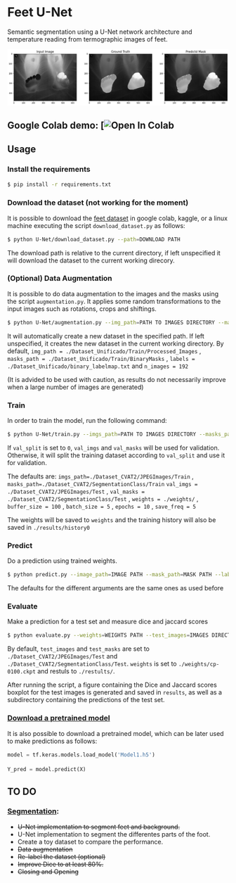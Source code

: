 # Feet U-Net

Semantic segmentation using a U-Net network architecture and temperature reading from termographic images of feet.

![Example](./U-Net/results/example.png)

## Google Colab demo: [![Open In Colab](https://colab.research.google.com/drive/1QGY1psKXsUyWZUVVVOPMfwFSE6_Q3EZA?usp=sharing)

## Usage

### Install the requirements

```bash
$ pip install -r requirements.txt
```
### Download the dataset (not working for the moment)

It is possible to download the [feet dataset](https://drive.google.com/drive/folders/1n7DYb1qUUBPdBHXFmVjraCkfEQj3Cael?usp=sharing) in google colab, kaggle, or a linux machine executing the script `download_dataset.py` as follows:

```bash
$ python U-Net/download_dataset.py --path=DOWNLOAD PATH
```
The download path is relative to the current directory, if left unspecified it will download the dataset to the current working direcory.

### (Optional) Data Augmentation

It is possible to do data augmentation to the images and the masks using the script `augmentation.py`. It applies some random transformations to the input images such as rotations, crops and shiftings.

```bash
$ python U-Net/augmentation.py --img_path=PATH TO IMAGES DIRECTORY --masks_path=PATH TO MASKS DIRECTORY --augmented_path=PATH TO SAVE THE NEW DATASET --labels=PATH OF THE LABELMAP n_images=NUMBER OF IMAGES TO GENERATE 
```

It will automatically create a new dataset in the specified path. If left unspecified, it creates the new dataset in the current working directory. By default, `img_path = ./Dataset_Unificado/Train/Processed_Images` , `masks_path = ./Dataset_Unificado/Train/BinaryMasks` , `labels = ./Dataset_Unificado/binary_labelmap.txt` and `n_images = 192`  

(It is advided to be used with caution, as results do not necessarily improve when a large number of images are generated)

### Train 

In order to train the model, run the following command:

```bash
$ python U-Net/train.py --imgs_path=PATH TO IMAGES DIRECTORY --masks_path=PATH TO MASKS DIRECTORY --val_imgs=PATH TO THE IMAGES FOR VALIDATION --val_masks=PATH TO THE MASKS FOR VALIDATION --val_split=VALIDATION SPLIT --weights=PATH TO SAVE THE TRAINED WEIGHTS --buffer_size=BUFFER_SIZE --batch_size=BATCH SIZE --epochs=NUMBER OF EPOCHOS --save_freq=SAVE FREQUENCY FOR THE CHECKPOINTS
```

If `val_split` is set to `0`, `val_imgs` and `val_masks` will be used for validation. Otherwise, it will split the training dataset according to `val_split` and use it for validation.

The defaults are: `imgs_path=./Dataset_CVAT2/JPEGImages/Train` , `masks_path=./Dataset_CVAT2/SegmentationClass/Train` `val_imgs = ./Dataset_CVAT2/JPEGImages/Test` , `val_masks = ./Dataset_CVAT2/SegmentationClass/Test` , `weights = ./weights/` , `buffer_size = 100` , `batch_size = 5` , `epochs = 10` , `save_freq = 5` 

The weights will be saved to `weights` and the training history will also be saved in `./results/history0`

### Predict

Do a prediction using trained weights.

```bash
$ python predict.py --image_path=IMAGE PATH --mask_path=MASK PATH --labels=LABELS PATH --show_results=True --weights=WEIGHTS PATH
```
The defaults for the different arguments are the same ones as used before

### Evaluate

Make a prediction for a test set and measure dice and jaccard scores

```bash
$ python evaluate.py --weights=WEIGHTS PATH --test_images=IMAGES DIRECTORY PATH --test_masks=MASKS DIRECTORY PATH --results=PATH TO SAVE THE RESULTS
```

By default, `test_images` and `test_masks` are set to `./Dataset_CVAT2/JPEGImages/Test` and `./Dataset_CVAT2/SegmentationClass/Test`. `weights` is set to `./weights/cp-0100.ckpt` and restuls to `./restults/`.

After running the script, a figure containing the Dice and Jaccard scores boxplot for the test images is generated and saved in `results`, as well as a subdirectory containing the predictions of the test set. 


### [Download a pretrained model](https://drive.google.com/file/d/1S-pUZZONC3fqMSvXfBg_7tGdxtkLIs-F/view?usp=sharing)

It is also possible to download a pretrained model, which can be later used to make predictions as follows:

```python
model = tf.keras.models.load_model('Model1.h5')

Y_pred = model.predict(X)
```

## TO DO

### [Segmentation](./U-Net):

- ~~U-Net implementation to segment feet and background.~~
- U-Net implementation to segment the differentes parts of the foot.
- Create a toy dataset to compare the performance.
- ~~Data augmentation~~
- ~~Re-label the dataset (optional)~~
- ~~Improve Dice to at least 80%.~~
- ~~Closing and Opening~~
